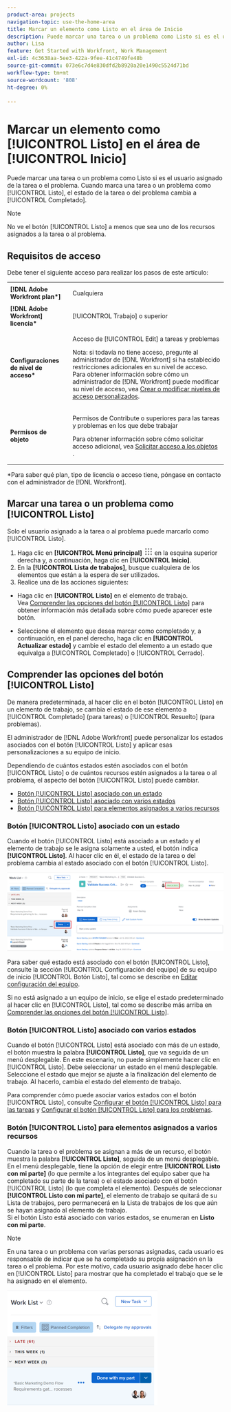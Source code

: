 ```yaml
---
product-area: projects
navigation-topic: use-the-home-area
title: Marcar un elemento como Listo en el área de Inicio
description: Puede marcar una tarea o un problema como Listo si es el usuario asignado de la tarea o el problema. Cuando marca una tarea o un problema como Listo, el estado de la tarea o del problema cambia a Completado.
author: Lisa
feature: Get Started with Workfront, Work Management
exl-id: 4c3638aa-5ee3-422a-9fee-41c4749fe48b
source-git-commit: 073e6c7d4e830dfd2b8920a20e1490c5524d71bd
workflow-type: tm+mt
source-wordcount: '808'
ht-degree: 0%

---
```


# Marcar un elemento como [!UICONTROL Listo] en el área de [!UICONTROL Inicio]

Puede marcar una tarea o un problema como Listo si es el usuario asignado de la tarea o el problema. Cuando marca una tarea o un problema como [!UICONTROL Listo], el estado de la tarea o del problema cambia a [!UICONTROL Completado].

>[!NOTE]
>
>No ve el botón [!UICONTROL Listo] a menos que sea uno de los recursos asignados a la tarea o al problema.

## Requisitos de acceso

Debe tener el siguiente acceso para realizar los pasos de este artículo:

<table style="table-layout:auto"> 
 <col> 
 </col> 
 <col> 
 </col> 
 <tbody> 
  <tr> 
   <td role="rowheader"><strong>[!DNL Adobe Workfront plan*]</strong></td> 
   <td> <p>Cualquiera</p> </td> 
  </tr> 
  <tr> 
   <td role="rowheader"><strong>[!DNL Adobe Workfront] licencia*</strong></td> 
   <td> <p>[!UICONTROL Trabajo] o superior</p> </td> 
  </tr> 
  <tr> 
   <td role="rowheader"><strong>Configuraciones de nivel de acceso*</strong></td> 
   <td> <p>Acceso de [!UICONTROL Edit] a tareas y problemas</p> <p>Nota: si todavía no tiene acceso, pregunte al administrador de [!DNL Workfront] si ha establecido restricciones adicionales en su nivel de acceso. Para obtener información sobre cómo un administrador de [!DNL Workfront] puede modificar su nivel de acceso, vea <a href="../../../administration-and-setup/add-users/configure-and-grant-access/create-modify-access-levels.md" class="MCXref xref">Crear o modificar niveles de acceso personalizados</a>.</p> </td> 
  </tr> 
  <tr> 
   <td role="rowheader"><strong>Permisos de objeto</strong></td> 
   <td> <p>Permisos de Contribute o superiores para las tareas y problemas en los que debe trabajar</p> <p>Para obtener información sobre cómo solicitar acceso adicional, vea <a href="../../../workfront-basics/grant-and-request-access-to-objects/request-access.md" class="MCXref xref">Solicitar acceso a los objetos </a>.</p> </td> 
  </tr> 
 </tbody> 
</table>

&#42;Para saber qué plan, tipo de licencia o acceso tiene, póngase en contacto con el administrador de [!DNL Workfront].

## Marcar una tarea o un problema como [!UICONTROL Listo]

Solo el usuario asignado a la tarea o al problema puede marcarlo como [!UICONTROL Listo].

1. Haga clic en **[!UICONTROL Menú principal]** ![](assets/main-menu-icon.png) en la esquina superior derecha y, a continuación, haga clic en **[!UICONTROL Inicio]**.
1. En la **[!UICONTROL Lista de trabajos]**, busque cualquiera de los elementos que están a la espera de ser utilizados.
1. Realice una de las acciones siguientes:

* Haga clic en **[!UICONTROL Listo]** en el elemento de trabajo.\
   Vea [Comprender las opciones del botón [!UICONTROL Listo]](#understand-the-options-of-the-done-button) para obtener información más detallada sobre cómo puede aparecer este botón.

* Seleccione el elemento que desea marcar como completado y, a continuación, en el panel derecho, haga clic en **[!UICONTROL Actualizar estado]** y cambie el estado del elemento a un estado que equivalga a [!UICONTROL Completado] o [!UICONTROL Cerrado].

## Comprender las opciones del botón [!UICONTROL Listo]

De manera predeterminada, al hacer clic en el botón [!UICONTROL Listo] en un elemento de trabajo, se cambia el estado de ese elemento a [!UICONTROL Completado] (para tareas) o [!UICONTROL Resuelto] (para problemas).

El administrador de [!DNL Adobe Workfront] puede personalizar los estados asociados con el botón [!UICONTROL Listo] y aplicar esas personalizaciones a su equipo de inicio.

Dependiendo de cuántos estados estén asociados con el botón [!UICONTROL Listo] o de cuántos recursos estén asignados a la tarea o al problema, el aspecto del botón [!UICONTROL Listo] puede cambiar.

* [Botón [!UICONTROL Listo] asociado con un estado](#done-button-associated-with-one-status)
* [Botón [!UICONTROL Listo] asociado con varios estados](#done-button-associated-with-multiple-statuses)
* [Botón [!UICONTROL Listo] para elementos asignados a varios recursos](#done-button-for-items-assigned-to-multiple-resources)

### Botón [!UICONTROL Listo] asociado con un estado

Cuando el botón [!UICONTROL Listo] está asociado a un estado y el elemento de trabajo se le asigna solamente a usted, el botón indica **[!UICONTROL Listo]**. Al hacer clic en él, el estado de la tarea o del problema cambia al estado asociado con el botón [!UICONTROL Listo].

![Botón Listo](assets/Done.png)

Para saber qué estado está asociado con el botón [!UICONTROL Listo], consulte la sección [!UICONTROL Configuración del equipo] de su equipo de inicio [!UICONTROL Botón Listo], tal como se describe en [Editar configuración del equipo](../../../people-teams-and-groups/create-and-manage-teams/edit-team-settings.md).

Si no está asignado a un equipo de inicio, se elige el estado predeterminado al hacer clic en [!UICONTROL Listo], tal como se describe más arriba en [Comprender las opciones del botón [!UICONTROL Listo]](#understand-the-options-of-the-done-button).

### Botón [!UICONTROL Listo] asociado con varios estados

Cuando el botón [!UICONTROL Listo] está asociado con más de un estado, el botón muestra la palabra **[!UICONTROL Listo]**, que va seguida de un menú desplegable. En este escenario, no puede simplemente hacer clic en [!UICONTROL Listo]. Debe seleccionar un estado en el menú desplegable. Seleccione el estado que mejor se ajuste a la finalización del elemento de trabajo. Al hacerlo, cambia el estado del elemento de trabajo.

Para comprender cómo puede asociar varios estados con el botón [!UICONTROL Listo], consulte [Configurar el botón [!UICONTROL Listo] para las tareas](../../../people-teams-and-groups/create-and-manage-teams/configure-the-done-button-for-tasks.md) y [Configurar el botón [!UICONTROL Listo] para los problemas](../../../people-teams-and-groups/create-and-manage-teams/configure-the-done-button-for-issues.md).

<!--
<img src="assets/marking-an-item-done-multiple-statuses-350x171.png" style="width: 350;height: 171;" data-mc-conditions="QuicksilverOrClassic.Draft mode">
-->

### Botón [!UICONTROL Listo] para elementos asignados a varios recursos

Cuando la tarea o el problema se asignan a más de un recurso, el botón muestra la palabra **[!UICONTROL Listo]**, seguida de un menú desplegable. En el menú desplegable, tiene la opción de elegir entre **[!UICONTROL Listo con mi parte]** (lo que permite a los integrantes del equipo saber que ha completado su parte de la tarea) o el estado asociado con el botón [!UICONTROL Listo] (lo que completa el elemento). Después de seleccionar **[!UICONTROL Listo con mi parte]**, el elemento de trabajo se quitará de su Lista de trabajos, pero permanecerá en la Lista de trabajos de los que aún se hayan asignado al elemento de trabajo.\
Si el botón Listo está asociado con varios estados, se enumeran en **Listo con mi parte**.

>[!NOTE]
>
>En una tarea o un problema con varias personas asignadas, cada usuario es responsable de indicar que se ha completado su propia asignación en la tarea o el problema. Por este motivo, cada usuario asignado debe hacer clic en [!UICONTROL Listo] para mostrar que ha completado el trabajo que se le ha asignado en el elemento.

![](assets/marking-an-item-done-with-my-part-grop-by-drop-down-nwe-350x266.png)
